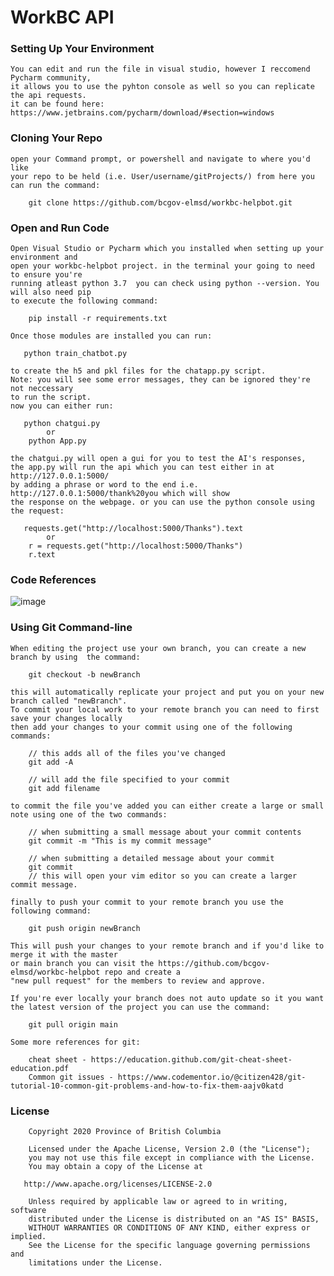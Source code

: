 # WorkBC API

### Setting Up Your Environment

    You can edit and run the file in visual studio, however I reccomend Pycharm community,
    it allows you to use the pyhton console as well so you can replicate the api requests.
    it can be found here: https://www.jetbrains.com/pycharm/download/#section=windows 

### Cloning Your Repo

    open your Command prompt, or powershell and navigate to where you'd like
    your repo to be held (i.e. User/username/gitProjects/) from here you can run the command: 

        git clone https://github.com/bcgov-elmsd/workbc-helpbot.git

### Open and Run Code

    Open Visual Studio or Pycharm which you installed when setting up your environment and
    open your workbc-helpbot project. in the terminal your going to need to ensure you're 
    running atleast python 3.7  you can check using python --version. You will also need pip
    to execute the following command:
        
        pip install -r requirements.txt
    
    Once those modules are installed you can run:
       
       python train_chatbot.py
    
    to create the h5 and pkl files for the chatapp.py script.
    Note: you will see some error messages, they can be ignored they're not neccessary
    to run the script. 
    now you can either run:
       
       python chatgui.py
            or
        python App.py
     
    the chatgui.py will open a gui for you to test the AI's responses,
    the app.py will run the api which you can test either in at http://127.0.0.1:5000/
    by adding a phrase or word to the end i.e. http://127.0.0.1:5000/thank%20you which will show
    the response on the webpage. or you can use the python console using the request:
       
       requests.get("http://localhost:5000/Thanks").text
            or
        r = requests.get("http://localhost:5000/Thanks")
        r.text
### Code References
![image](https://github.com/bcgov-elmsd/workbc-helpbot/blob/main/HelpbotCode.png)
    
### Using Git Command-line

    When editing the project use your own branch, you can create a new branch by using  the command:

        git checkout -b newBranch

    this will automatically replicate your project and put you on your new branch called "newBranch".
    To commit your local work to your remote branch you can need to first save your changes locally 
    then add your changes to your commit using one of the following commands:

        // this adds all of the files you've changed
        git add -A  
        
        // will add the file specified to your commit
        git add filename

    to commit the file you've added you can either create a large or small note using one of the two commands:

        // when submitting a small message about your commit contents
        git commit -m "This is my commit message"   

        // when submitting a detailed message about your commit
        git commit
        // this will open your vim editor so you can create a larger commit message.

    finally to push your commit to your remote branch you use the following command:

        git push origin newBranch

    This will push your changes to your remote branch and if you'd like to merge it with the master 
    or main branch you can visit the https://github.com/bcgov-elmsd/workbc-helpbot repo and create a 
    "new pull request" for the members to review and approve.

    If you're ever locally your branch does not auto update so it you want the latest version of the project you can use the command:

        git pull origin main

    Some more references for git:

        cheat sheet - https://education.github.com/git-cheat-sheet-education.pdf
        Common git issues - https://www.codementor.io/@citizen428/git-tutorial-10-common-git-problems-and-how-to-fix-them-aajv0katd
        
        
   ### License
   
        Copyright 2020 Province of British Columbia

        Licensed under the Apache License, Version 2.0 (the "License");
        you may not use this file except in compliance with the License.
        You may obtain a copy of the License at

       http://www.apache.org/licenses/LICENSE-2.0

        Unless required by applicable law or agreed to in writing, software
        distributed under the License is distributed on an "AS IS" BASIS,
        WITHOUT WARRANTIES OR CONDITIONS OF ANY KIND, either express or implied.
        See the License for the specific language governing permissions and
        limitations under the License.
